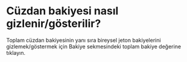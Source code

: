 # Cüzdan bakiyesi nasıl gizlenir/gösterilir?

Toplam cüzdan bakiyesinin yanı sıra bireysel jeton bakiyelerini gizlemek/göstermek için Bakiye sekmesindeki toplam bakiye değerine tıklayın.